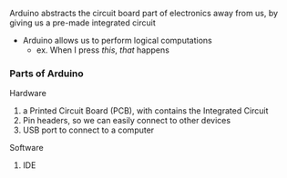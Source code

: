 
Arduino abstracts the circuit board part of electronics away from us, by giving us a pre-made integrated circuit
- Arduino allows us to perform logical computations
    - ex. When I press *this*, *that* happens

### Parts of Arduino
Hardware
1. a Printed Circuit Board (PCB), with contains the Integrated Circuit
2. Pin headers, so we can easily connect to other devices
3. USB port to connect to a computer

Software
1. IDE